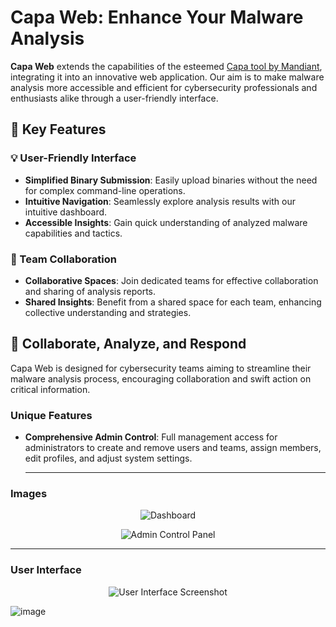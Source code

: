 # Capa Web: Enhance Your Malware Analysis

**Capa Web** extends the capabilities of the esteemed [Capa tool by Mandiant](https://github.com/mandiant/capa), integrating it into an innovative web application. Our aim is to make malware analysis more accessible and efficient for cybersecurity professionals and enthusiasts alike through a user-friendly interface.

## 🌟 Key Features

### 💡 User-Friendly Interface

- **Simplified Binary Submission**: Easily upload binaries without the need for complex command-line operations.
- **Intuitive Navigation**: Seamlessly explore analysis results with our intuitive dashboard.
- **Accessible Insights**: Gain quick understanding of analyzed malware capabilities and tactics.


### 👥 Team Collaboration

- **Collaborative Spaces**: Join dedicated teams for effective collaboration and sharing of analysis reports.
- **Shared Insights**: Benefit from a shared space for each team, enhancing collective understanding and strategies.

## 🚀 Collaborate, Analyze, and Respond

Capa Web is designed for cybersecurity teams aiming to streamline their malware analysis process, encouraging collaboration and swift action on critical information. 

### Unique Features

- **Comprehensive Admin Control**: Full management access for administrators to create and remove users and teams, assign members, edit profiles, and adjust system settings.

  ----------------------------------------------------------------------------------------------------------------------------------------

### Images

<p align="center">
  <img src="https://github.com/andreisss/Capa-web/assets/10872139/19f63e6d-84ea-4a2d-925a-ee5b2ab794b8" alt="Dashboard" />
</p>

<p align="center">
  <img src="https://github.com/andreisss/Capa-web/assets/10872139/cdf9608a-a7c9-4ceb-8a53-a278b16da041" alt="Admin Control Panel" />
</p>

-------------------------------------------------------------------------------------------------------------------------------------------

### User Interface

<p align="center">
  <img src="https://github.com/andreisss/Capa-web/assets/10872139/4e2dbdfd-d677-4489-9d69-de4d9f636515" alt="User Interface Screenshot" />
</p>


![image](https://github.com/andreisss/Capa-web/assets/10872139/c84806e0-3d79-4642-ad9c-b27bf723cf76)

